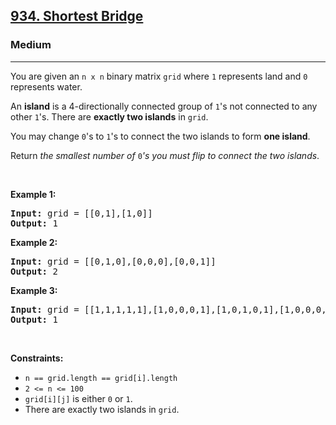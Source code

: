 <h2><a href="https://leetcode.com/problems/shortest-bridge/">934. Shortest Bridge</a></h2><h3>Medium</h3><hr><div bis_skin_checked="1"><p>You are given an <code>n x n</code> binary matrix <code>grid</code> where <code>1</code> represents land and <code>0</code> represents water.</p>

<p>An <strong>island</strong> is a 4-directionally connected group of <code>1</code>'s not connected to any other <code>1</code>'s. There are <strong>exactly two islands</strong> in <code>grid</code>.</p>

<p>You may change <code>0</code>'s to <code>1</code>'s to connect the two islands to form <strong>one island</strong>.</p>

<p>Return <em>the smallest number of </em><code>0</code><em>'s you must flip to connect the two islands</em>.</p>

<p>&nbsp;</p>
<p><strong class="example">Example 1:</strong></p>

<pre><strong>Input:</strong> grid = [[0,1],[1,0]]
<strong>Output:</strong> 1
</pre>

<p><strong class="example">Example 2:</strong></p>

<pre><strong>Input:</strong> grid = [[0,1,0],[0,0,0],[0,0,1]]
<strong>Output:</strong> 2
</pre>

<p><strong class="example">Example 3:</strong></p>

<pre><strong>Input:</strong> grid = [[1,1,1,1,1],[1,0,0,0,1],[1,0,1,0,1],[1,0,0,0,1],[1,1,1,1,1]]
<strong>Output:</strong> 1
</pre>

<p>&nbsp;</p>
<p><strong>Constraints:</strong></p>

<ul>
	<li><code>n == grid.length == grid[i].length</code></li>
	<li><code>2 &lt;= n &lt;= 100</code></li>
	<li><code>grid[i][j]</code> is either <code>0</code> or <code>1</code>.</li>
	<li>There are exactly two islands in <code>grid</code>.</li>
</ul>
</div>